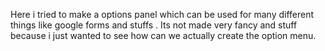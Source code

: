 Here i tried to make a options panel which can be used for many different things like google forms and stuffs . Its not made very fancy and stuff because i just wanted to see how can we actually create the option menu. 
